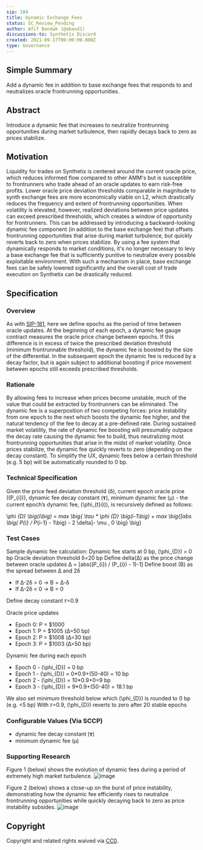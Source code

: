 ```yaml
---
sip: 184
title: Dynamic Exchange Fees
status: SC_Review_Pending
author: Afif Bandak (@aband1)
discussions-to: Synthetix Discord
created: 2021-09-17T00:00:00.000Z
type: Governance
---
```


<!--You can leave these HTML comments in your merged SIP and delete the visible duplicate text guides, they will not appear and may be helpful to refer to if you edit it again. This is the suggested template for new SIPs. Note that an SIP number will be assigned by an editor. When opening a pull request to submit your SIP, please use an abbreviated title in the filename, `sip-draft_title_abbrev.md`. The title should be 44 characters or less.-->


## Simple Summary
<!--"If you can't explain it simply, you don't understand it well enough." Simply describe the outcome the proposed changes intends to achieve. This should be non-technical and accessible to a casual community member.-->
Add a dynamic fee in addition to base exchange fees that responds to and neutralizes oracle frontrunning opportunities.

## Abstract
<!--A short (~200 word) description of the proposed change, the abstract should clearly describe the proposed change. This is what *will* be done if the SIP is implemented, not *why* it should be done or *how* it will be done. If the SIP proposes deploying a new contract, write, "we propose to deploy a new contract that will do x".-->
Introduce a dynamic fee that increases to neutralize frontrunning opportunities during market turbulence, then rapidly decays back to zero as prices stabilize.  

## Motivation
<!--This is the problem statement. This is the *why* of the SIP. It should clearly explain *why* the current state of the protocol is inadequate.  It is critical that you explain *why* the change is needed, if the SIP proposes changing how something is calculated, you must address *why* the current calculation is innaccurate or wrong. This is not the place to describe how the SIP will address the issue!-->
Liquidity for trades on Synthetix is centered around the current oracle price, which reduces informed flow compared to other AMM's but is susceptible to frontrunners who trade ahead of an oracle updates to earn risk-free profits. Lower oracle price deviation thresholds comparable in magnitude to synth exchange fees  are more economically viable on L2, which drastically reduces the frequency and extent of frontrunning opportunities. When volatility is elevated, however, realized deviations between price updates can exceed prescribed thresholds, which creates a window of opportunity for frontrunners. This can be addressed by introducing a backward-looking dynamic fee component (in addition to the base exchange fee) that offsets frontrunning opportunities that arise during market turbulence, but quickly reverts back to zero when prices stabilize. By using a fee system that dynamically responds to market conditions, it's no longer necessary to levy a base exchange fee that is sufficiently punitive to neutralize every possible exploitable environment. With such a mechanism in place, base exchange fees can be safely lowered significantly and the overall cost of trade execution on Synthetix can be drastically reduced.

## Specification
<!--The specification should describe the syntax and semantics of any new feature, there are five sections
1. Overview
2. Rationale
3. Technical Specification
4. Test Cases
5. Configurable Values
-->

### Overview
<!--This is a high level overview of *how* the SIP will solve the problem. The overview should clearly describe how the new feature will be implemented.-->
As with [SIP-181](https://sips.synthetix.io/sips/sip-181/), here we define epochs as the period of time between oracle updates. At the beginning of each epoch, a dynamic fee gauge contract measures the oracle price change between epochs. If this difference is in excess of twice the prescribed deviation threshold (minimum frontrunnable threshold), the dynamic fee is boosted by the size of the differential. In the subsequent epoch the dynamic fee is reduced by a decay factor, but is again subject to additional boosting if price movement between epochs still exceeds prescribed thresholds.

### Rationale
<!--This is where you explain the reasoning behind how you propose to solve the problem. Why did you propose to implement the change in this way, what were the considerations and trade-offs. The rationale fleshes out what motivated the design and why particular design decisions were made. It should describe alternate designs that were considered and related work. The rationale may also provide evidence of consensus within the community, and should discuss important objections or concerns raised during discussion.-->
By allowing fees to increase when prices become unstable, much of the value that could be extracted by frontrunners can be eliminated. The dynamic fee is a superposition of two competing forces: price instability from one epoch to the next which boosts the dynamic fee higher, and the natural tendency of the fee to decay at a pre-defined rate. During sustained market volatility, the rate of dynamic fee boosting will presumably outpace the decay rate causing the dynamic fee to build, thus neutralizing most frontrunning opportunities that arise in the midst of market volatility. Once prices stabilize, the dynamic fee quickly reverts to zero (depending on the decay constant). To simplify the UX, dynamic fees below a certain threshold (e.g. 5 bp) will be automatically rounded to 0 bp. 

### Technical Specification
<!--The technical specification should outline the public API of the changes proposed. That is, changes to any of the interfaces Synthetix currently exposes or the creations of new ones.-->
Given the price feed deviation threshold (δ), current epoch oracle price (\(P_{i}\)), dynamic fee decay constant (𝛕), minimum dynamic fee (μ) - the current epoch’s dynamic fee, \(\phi_{t}(i)\), is recursively defined as follows:

\phi _{D} \big(i\big)  = max \big\{ \tau * \phi _{D} \big(i-1\big) + max \big\{[abs \big( P_{i} /  P_{i-1} - 1\big) - 2 \delta]- \mu , 0  \big\} \big\} 


### Test Cases
<!--Test cases for an implementation are mandatory for SIPs but can be included with the implementation..-->
Sample dynamic fee calculation: 
Dynamic fee starts at 0 bp, \(\phi_{D}\) = 0 bp 
Oracle deviation threshold δ=20 bp
Define delta(Δ) as the price change between oracle updates 
Δ = [abs(\(P_{i}\) / \(P_{i}\) - 1)-1]
Define boost (B) as the spread between Δ and 2δ
- If Δ-2δ > 0  → B = Δ-δ
- If Δ-2δ < 0  → B = 0 

Define decay constant 𝜏=0.9

Oracle price updates
- Epoch 0: P = $1000
- Epoch 1: P = $1005 (Δ=50 bp)
- Epoch 2: P = $1008 (Δ=30 bp)
- Epoch 3: P = $1003 (Δ=50 bp)

Dynamic fee during each epoch
- Epoch 0 - \(\phi_{D}\) = 0 bp
- Epoch 1 - \(\phi_{D}\) = 0*0.9+(50-40) = 10 bp
- Epoch 2 - \(\phi_{D}\) = 10*0.9+0=9 bp
- Epoch 3 - \(\phi_{D}\) = 9*0.9+(50-40) = 18.1 bp

We also set minimum threshold below which \(\phi_{D}\) is rounded to 0 bp (e.g. <5 bp)
With 𝜏=0.9, \(\phi_{D}\) reverts to zero after 20 stable epochs 

### Configurable Values (Via SCCP)
<!--Please list all values configurable via SCCP under this implementation.-->
- dynamic fee decay constant (𝛕)
- minimum dynamic fee (μ)

### Supporting Research 
Figure 1 (below) shows the evolution of dynamic fees during a period of extremely high market turbulence.
![image](https://user-images.githubusercontent.com/83029531/134917496-9d2b6c96-9184-4554-bc52-6dda5ff3e958.png)

Figure 2 (below) shows a close-up on the burst of price instability, demonstrating how the dynamic fee efficiently rises to neutralize frontrunning opportunities while quickly decaying back to zero as price instability subsides. 
![image](https://user-images.githubusercontent.com/83029531/134917627-7e9025f0-51bb-46dd-bad0-5c0fe1f48ec9.png)


## Copyright
Copyright and related rights waived via [CC0](https://creativecommons.org/publicdomain/zero/1.0/).
